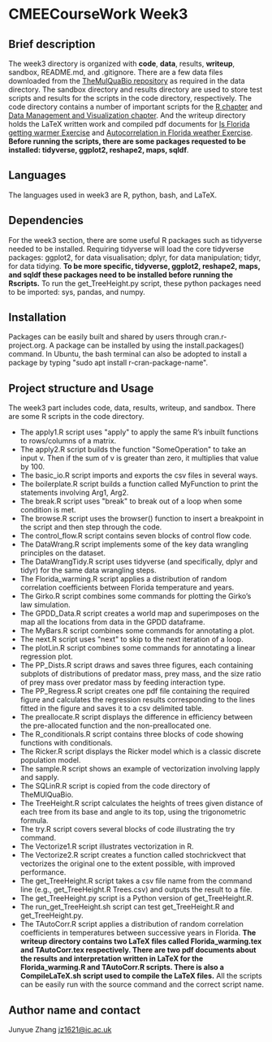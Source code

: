 # CMEECourseWork Week3
## Brief description
The week3 directory is organized with **code**, **data**, results, **writeup**, sandbox, README.md, and .gitignore. There are a few data files downloaded from the [TheMulQuaBio repository](https://github.com/mhasoba/TheMulQuaBio) as required in the data directory. 
The sandbox directory and results directory are used to store test scripts and results for the scripts in the code directory, respectively.
The code directory contains a number of important scripts for the  [R chapter](https://mhasoba.github.io/TheMulQuaBio/notebooks/07-R.html#practicals) and [Data Management and Visualization chapter](https://mhasoba.github.io/TheMulQuaBio/notebooks/08-Data_R.html#id3).  And the writeup directory holds the LaTeX written work and compiled pdf documents for [Is Florida getting warmer Exercise](https://mhasoba.github.io/TheMulQuaBio/notebooks/07-R.html#id2) and [Autocorrelation in Florida weather Exercise](https://mhasoba.github.io/TheMulQuaBio/notebooks/07-R.html#id2). 
**Before running the scripts, there are some packages requested to be installed: tidyverse, ggplot2, reshape2, maps, sqldf**.

## Languages
The languages used in week3 are R, python, bash, and LaTeX.


## Dependencies
For the week3 section, there are some useful R packages such as tidyverse needed to be installed. Requiring tidyverse will load the core tidyverse packages: ggplot2, for data visualisation; dplyr, for data manipulation; tidyr, for data tidying. **To be more specific, tidyverse, ggplot2, reshape2, maps, and sqldf these packages need to be installed before running the Rscripts.** To run the get_TreeHeight.py script, these python packages need to be imported: sys, pandas, and numpy.

## Installation
Packages can be easily built and shared by users through cran.r-project.org. A package can be installed by using the install.packages() command. In Ubuntu, the bash terminal can also be adopted to install a package by typing "sudo apt install r-cran-package-name".

## Project structure and Usage
The week3 part includes code, data, results, writeup, and sandbox. There are some R scripts in the code directory.
+ The apply1.R script uses "apply" to apply the same R’s inbuilt functions to rows/columns of a matrix. 
+ The apply2.R script builds the function "SomeOperation" to take an input v. Then if the sum of v is greater than zero, it multiplies that value by 100.
+ The basic_io.R script imports and exports the csv files in several ways.
+ The boilerplate.R script builds a function called MyFunction to print the statements involving Arg1, Arg2.
+ The break.R script uses "break" to break out of a loop when some condition is met.
+ The browse.R script uses the browser() function to insert a breakpoint in the script and then step through the code.
+ The control_flow.R script contains seven blocks of control flow code.
+ The DataWrang.R script implements some of the key data wrangling principles on the dataset.
+ The DataWrangTidy.R script uses tidyverse (and specifically, dplyr and tidyr) for the same data wrangling steps.
+ The Florida_warming.R script applies a distribution of random correlation coefficients between Florida temperature and years.
+ The Girko.R script combines some commands for plotting the Girko’s law simulation.
+ The GPDD_Data.R script creates a world map and superimposes on the map all the locations from data in the GPDD dataframe.
+ The MyBars.R script combines some commands for annotating a plot.
+ The next.R script uses "next" to skip to the next iteration of a loop.
+ The plotLin.R script combines some commands for annotating a linear regression plot.
+ The PP_Dists.R script draws and saves three figures, each containing subplots of distributions of predator mass, prey mass, and the size ratio of prey mass over predator mass by feeding interaction type.
+ The PP_Regress.R script creates one pdf file containing the required figure and calculates the regression results corresponding to the lines fitted in the figure and saves it to a csv delimited table.
+ The preallocate.R script displays the difference in efficiency between the pre-allocated function and the non-preallocated one.
+ The R_conditionals.R script contains three blocks of code showing functions with conditionals.
+ The Ricker.R script displays the Ricker model which is a classic discrete population model.
+ The sample.R script shows an example of vectorization involving lapply and sapply.
+ The SQLinR.R script is copied from the code directory of TheMUlQuaBio.
+ The TreeHeight.R script calculates the heights of trees given distance of each tree from its base and angle to its top, using the trigonometric formula.
+ The try.R script covers several blocks of code illustrating the try command.
+ The Vectorize1.R script illustrates vectorization in R.
+ The Vectorize2.R script creates a function called stochrickvect that vectorizes the original one to the extent possible, with improved performance.
+ The get_TreeHeight.R script takes a csv file name from the command line (e.g., get_TreeHeight.R Trees.csv) and outputs the result to a file.
+ The get_TreeHeight.py script is a Python version of get_TreeHeight.R.
+ The run_get_TreeHeight.sh script can test get_TreeHeight.R and get_TreeHeight.py.
+ The TAutoCorr.R script applies a distribution of random correlation coefficients in temperatures between successive years in Florida.  **The writeup directory contains two LaTeX files called Florida_warming.tex and TAutoCorr.tex respectively. There are two pdf documents about the results and interpretation written in LaTeX for the Florida_warming.R and TAutoCorr.R scripts. There is also a CompileLaTeX.sh script used to compile the LaTeX files.**
All the scripts can be easily run with the source command and the correct script name.

## Author name and contact
Junyue Zhang  jz1621@ic.ac.uk
